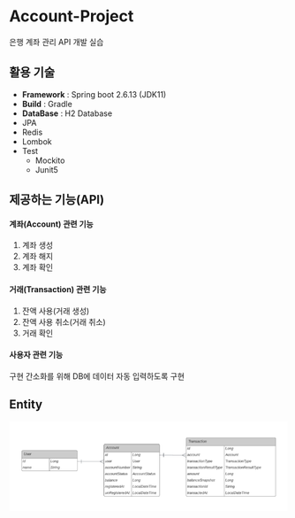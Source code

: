 # Account-Project
은행 계좌 관리 API 개발 실습

## 활용 기술
- **Framework** : Spring boot 2.6.13 (JDK11)
- **Build** : Gradle
- **DataBase** : H2 Database
- JPA
- Redis
- Lombok
- Test
  - Mockito
  - Junit5

## 제공하는 기능(API)
#### 계좌(Account) 관련 기능
1. 계좌 생성
2. 계좌 해지
3. 계좌 확인
#### 거래(Transaction) 관련 기능
1. 잔액 사용(거래 생성)
2. 잔액 사용 취소(거래 취소)
3. 거래 확인
#### 사용자 관련 기능
구현 간소화를 위해 DB에 데이터 자동 입력하도록 구현

## Entity
<img src="./account_entity.png">


